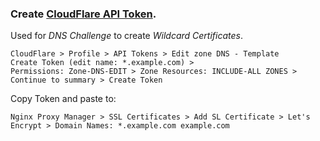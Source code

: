 ### Create <a href="https://dash.cloudflare.com/profile/api-tokens">CloudFlare API Token</a>. 

Used for *DNS Challenge* to create *Wildcard Certificates*.
```
CloudFlare > Profile > API Tokens > Edit zone DNS - Template
Create Token (edit name: *.example.com) > 
Permissions: Zone-DNS-EDIT > Zone Resources: INCLUDE-ALL ZONES > Continue to summary > Create Token
```
Copy Token and paste to:
```
Nginx Proxy Manager > SSL Certificates > Add SL Certificate > Let's Encrypt > Domain Names: *.example.com example.com
```

